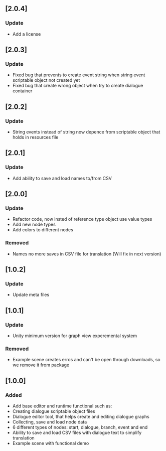 ## [2.0.4]

### Update

- Add a license

## [2.0.3]

### Update

- Fixed bug that prevents to create event string when string event scriptable object not created yet
- Fixed bug that create wrong object when try to create dialogue container

## [2.0.2]

### Update

- String events instead of string now depence from scriptable object that holds in resources file

## [2.0.1]

### Update

- Add ability to save and load names to/from CSV

## [2.0.0]

### Update

- Refactor code, now insted of reference type object use value types
- Add new node types
- Add colors to different nodes

### Removed

- Names no more saves in CSV file for translation (Will fix in next version) 

## [1.0.2]

### Update

- Update meta files

## [1.0.1]

### Update

- Unity minimum version for graph view experemental system

### Removed

- Example scene creates erros and can't be open through downloads, so we remove it from package

## [1.0.0]

### Added

- Add base editor and runtime functional such as:
- Creating dialogue scriptable object files
- Dialogue editor tool, that helps create and editing dialogue graphs
- Collecting, save and load node data
- 6 different types of nodes: start, dialogue, branch, event and end
- Ability to save and load CSV files with dialogue text to simplify translation
- Example scene with functional demo

